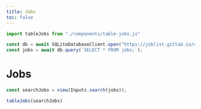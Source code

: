 ```yaml
---
title: Jobs
toc: false
---
```


```js
import tableJobs from "./components/table-jobs.js"
```

```js
const db = await SQLiteDatabaseClient.open("https://joblist.gitlab.io/workers/joblist.db");
const jobs = await db.query(`SELECT * FROM jobs;`);
```

# Jobs
```js
const searchJobs = view(Inputs.search(jobs));
```
```js
tableJobs(searchJobs)
```
